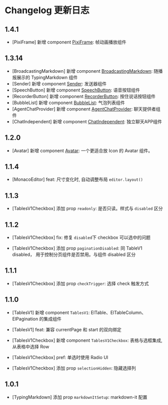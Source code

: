# Changelog 更新日志

## 1.4.1

+ [PixiFrame] 新增 component [PixiFrame](../../component/pixi-frame/+Page.md): 帧动画播放组件

## 1.3.14

+ [BroadcastingMarkdown] 新增 component [BroadcastingMarkdown](../../component/broadcasting-markdown/+Page.md): 随播报展示的 TypingMarkdown 组件
+ [Sender] 新增 component [Sender](../../component/sender/+Page.md): 发送器组件
+ [SpeechButton] 新增 component [SpeechButton](../../component/speech-button/+Page.md): 语音按钮组件
+ [RecorderButton] 新增 component [RecorderButton](../../component/recorder-button/+Page.md): 按住说话按钮组件
+ [BubbleList] 新增 component [BubbleList](../../component/bubble-list/+Page.md): 气泡列表组件
+ [AgentChatProvider] 新增 component [AgentChatProvider](../../component/agent-chat-provider/+Page.md): 聊天提供者组件
+ [ChatIndependent] 新增 component [ChatIndependent](../../component/chat-independent/+Page.md): 独立聊天APP组件

## 1.2.0

+ [Avatar] 新增 component [Avatar](../../component/avatar/+Page.md): 一个更适合放 Icon 的 Avatar 组件。

## 1.1.4

+ [MonacoEditor] feat: 尺寸变化时, 自动调整布局 `editor.layout()`

## 1.1.3

+ [TablesV1Checkbox] 添加 prop `readonly`: 是否只读。样式与 `disabled` 区分

## 1.1.2

+ [TablesV1Checkbox] fix: 修复 `disabled`下 checkbox 可以选中的问题

+ [TablesV1Checkbox] 添加 prop `paginationDisabled`: 同 TableV1 disabled， 用于控制分页组件是否禁用。与组件 disabled 区分

## 1.1.1

+ [TablesV1Checkbox] 添加 prop `checkTrigger`: 选择 check 触发方式

## 1.1.0

+ [TablesV1] 新增 component `TablesV1`: ElTable、ElTableColumn、ElPagination 的集成组件

+ [TablesV1] feat: 兼容 currentPage 和 start 的双向绑定

+ [TablesV1Checkbox] 新增 component `TablesV1Checkbox`: 表格与选框集成, 从表格中选择 Row

+ [TablesV1Checkbox] pref: 单选时使用 Radio UI

+ [TablesV1Checkbox] 添加 prop `selectionHidden`:  隐藏选择列

## 1.0.1

+ [TypingMarkdown] 添加 prop `markdownItSetup`: markdown-it 配置
